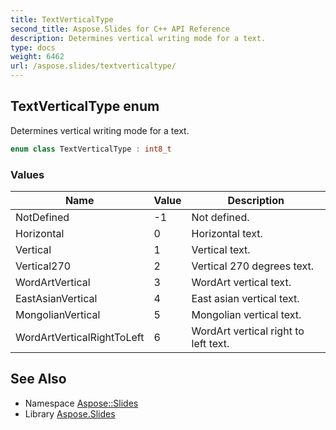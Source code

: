 ```yaml
---
title: TextVerticalType
second_title: Aspose.Slides for C++ API Reference
description: Determines vertical writing mode for a text.
type: docs
weight: 6462
url: /aspose.slides/textverticaltype/
---
```

## TextVerticalType enum


Determines vertical writing mode for a text.

```cpp
enum class TextVerticalType : int8_t
```

### Values

| Name | Value | Description |
| --- | --- | --- |
| NotDefined | -1 | Not defined. |
| Horizontal | 0 | Horizontal text. |
| Vertical | 1 | Vertical text. |
| Vertical270 | 2 | Vertical 270 degrees text. |
| WordArtVertical | 3 | WordArt vertical text. |
| EastAsianVertical | 4 | East asian vertical text. |
| MongolianVertical | 5 | Mongolian vertical text. |
| WordArtVerticalRightToLeft | 6 | WordArt vertical right to left text. |

## See Also

* Namespace [Aspose::Slides](../)
* Library [Aspose.Slides](../../)